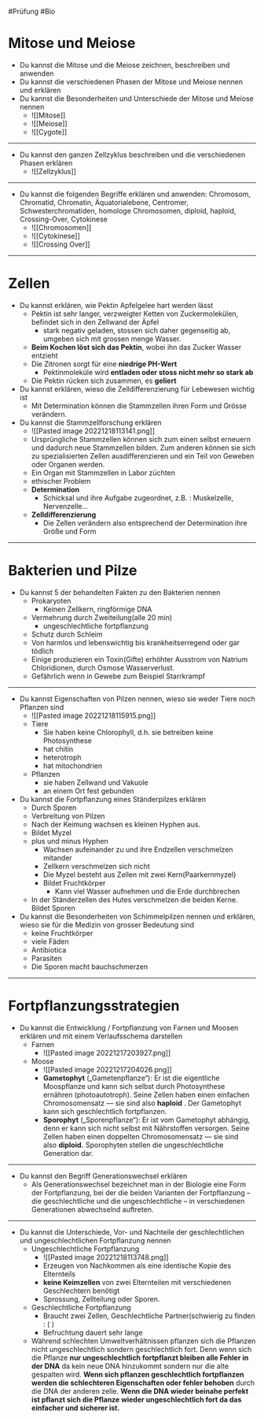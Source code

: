 #Prüfung #Bio 

# Mitose und Meiose

-   Du kannst die Mitose und die Meiose zeichnen, beschreiben und anwenden
-   Du kannst die verschiedenen Phasen der Mitose und Meiose nennen und erklären
-   Du kannst die Besonderheiten und Unterschiede der Mitose und Meiose nennen
	- ![[Mitose]]
	- ![[Meiose]]
	- ![[Cygote]]

---

-   Du kannst den ganzen Zellzyklus beschreiben und die verschiedenen Phasen erklären
	- ![[Zellzyklus]]

---

-   Du kannst die folgenden Begriffe erklären und anwenden: Chromosom, Chromatid, Chromatin, Äquatorialebene, Centromer, Schwesterchromatiden, homologe Chromosomen, diploid, haploid, Crossing-Over, Cytokinese
	- ![[Chromosomen]]
	- ![[Cytokinese]]
	- ![[Crossing Over]]

---

# Zellen

-   Du kannst erklären, wie Pektin Apfelgelee hart werden lässt
	- Pektin ist sehr langer, verzweigter Ketten von Zuckermolekülen, befindet sich in den Zellwand der Äpfel
		- stark negativ geladen, stossen sich daher gegenseitig ab, umgeben sich mit grossen menge Wasser.
	- **Beim Kochen löst sich das Pektin**, wobei ihn das Zucker Wasser entzieht
	- Die Zitronen sorgt für eine **niedrige PH-Wert**
		- Pektinmoleküle wird **entladen oder stoss nicht mehr so stark ab**
	- Die Pektin rücken sich zusammen, es **geliert**
-   Du kannst erklären, wieso die Zelldifferenzierung für Lebewesen wichtig ist
	- Mit Determination können die Stammzellen ihren Form und Grösse verändern.
-   Du kannst die Stammzellforschung erklären
	- ![[Pasted image 20221218113141.png]]
	- Ursprüngliche Stammzellen können sich zum einen selbst erneuern und dadurch neue Stammzellen bilden. Zum anderen können sie sich zu spezialisierten Zellen ausdifferenzieren und ein Teil von Geweben oder Organen werden.
	- Ein Organ mit Stammzellen in Labor züchten
	- ethischer Problem
	- **Determination**
		- Schicksal und ihre Aufgabe zugeordnet, z.B. : Muskelzelle, Nervenzelle...
	- **Zelldifferenzierung**
		- Die Zellen verändern also entsprechend der Determination ihre Größe und Form

---

# Bakterien und Pilze

-   Du kannst 5 der behandelten Fakten zu den Bakterien nennen
	-   Prokaryoten
		-   Keinen Zellkern, ringförmige DNA
	-   Vermehrung durch Zweiteilung(alle 20 min)
		- ungeschlechtliche fortpflanzung
	-   Schutz durch Schleim
	-   Von harmlos und lebenswichtig bis krankheitserregend oder gar tödlich
	-   Einige produzieren ein Toxin(Gifte) erhöhter Ausstrom von Natrium Chloridionen, durch Osmose Wasserverlust.
	-   Gefährlich wenn in Gewebe zum Beispiel Starrkrampf


---

-   Du kannst Eigenschaften von Pilzen nennen, wieso sie weder Tiere noch Pflanzen sind
	- ![[Pasted image 20221218115915.png]]
	- Tiere
		- Sie haben keine Chlorophyll, d.h. sie betreiben keine Photosynthese
		- hat chitin
		- heterotroph
		- hat mitochondrien
	- Pflanzen
		- sie haben Zellwand und Vakuole
		- an einem Ort fest gebunden
-   Du kannst die Fortpflanzung eines Ständerpilzes erklären
	- Durch Sporen
	-   Verbreitung von Pilzen
	-   Nach der Keimung wachsen es kleinen Hyphen aus.
	-   Bildet Myzel
	- plus und minus Hyphen
		-   Wachsen aufeinander zu und ihre Endzellen verschmelzen mitander
		-   Zellkern verschmelzen sich nicht
		-   Die Myzel besteht aus Zellen mit zwei Kern(Paarkernmyzel)
		-   Bildet Fruchtkörper
			-   Kann viel Wasser aufnehmen und die Erde durchbrechen
	-   In der Ständerzellen des Hutes verschmelzen die beiden Kerne. Bildet Sporen
-   Du kannst die Besonderheiten von Schimmelpilzen nennen und erklären, wieso sie für die Medizin von grosser Bedeutung sind
	- keine Fruchtkörper
	- viele Fäden
	- Antibiotica
	- Parasiten
	- Die Sporen macht bauchschmerzen

---

# Fortpflanzungsstrategien

-   Du kannst die Entwicklung / Fortpflanzung von Farnen und Moosen erklären und mit einem Verlaufsschema darstellen
	- Farnen
		- ![[Pasted image 20221217203927.png]]
	- Moose
		- ![[Pasted image 20221217204026.png]]
		- **Gametophyt** („Gametenpflanze“): Er ist die eigentliche Moospflanze und kann sich selbst durch Photosynthese ernähren (photoautotroph). Seine Zellen haben einen einfachen Chromosomensatz — sie sind also **haploid** . Der Gametophyt kann sich geschlechtlich fortpflanzen. 
		- **Sporophyt** („Sporenpflanze“): Er ist vom Gametophyt abhängig, denn er kann sich nicht selbst mit Nährstoffen versorgen. Seine Zellen haben einen doppelten Chromosomensatz — sie sind also **diploid.** Sporophyten stellen die ungeschlechtliche Generation dar.
	
---

-   Du kannst den Begriff Generationswechsel erklären
	- Als Generationswechsel bezeichnet man in der Biologie eine Form der Fortpflanzung, bei der die beiden Varianten der Fortpflanzung – die geschlechtliche und die ungeschlechtliche – in verschiedenen Generationen abwechselnd auftreten.

---

-   Du kannst die Unterschiede, Vor- und Nachteile der geschlechtlichen und ungeschlechtlichen Fortpflanzung nennen
	-   Ungeschlechtliche Fortpflanzung
		- ![[Pasted image 20221218113748.png]]
		-   Erzeugen von Nachkommen als eine identische Kopie des Elternteils
		- **keine Keimzellen** von zwei Elternteilen mit verschiedenen Geschlechtern benötigt
		-   Sprossung, Zellteilung oder Sporen. 
	-   Geschlechtliche Fortpflanzung
		- Braucht zwei Zellen, Geschlechtliche Partner(schwierig zu finden : ( )
		- Befruchtung dauert sehr lange
	- Während schlechten Umweltverhältnissen pflanzen sich die Pflanzen nicht ungeschlechtlich sondern geschlechtlich fort. Denn wenn sich die Pflanze **nur ungeschlechtlich fortpflanzt bleiben alle Fehler in der DNA** da kein neue DNA hinzukommt sondern nur die alte gespalten wird. **Wenn sich pflanzen geschlechtlich fortpflanzen werden die schlechteren Eigenschaften oder fehler behoben** durch die DNA der anderen zelle. **Wenn die DNA wieder beinahe perfekt ist pflanzt sich die Pflanze wieder ungeschlechtlich fort da das einfacher und sicherer ist.**